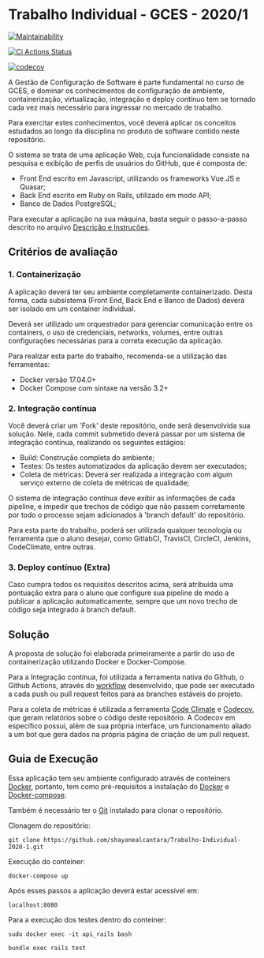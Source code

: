 # Trabalho Individual - GCES - 2020/1

[![Maintainability](https://api.codeclimate.com/v1/badges/057f0b9189dadc5da694/maintainability)](https://codeclimate.com/github/shayanealcantara/Trabalho-Individual-2020-1/maintainability)

[![Ci Actions Status](https://github.com/shayanealcantara/Trabalho-Individual-2020-1/workflows/CI/badge.svg)](https://github.com/shayanealcantara/Trabalho-Individual-2020-1/actions)

[![codecov](https://codecov.io/gh/shayanealcantara/Trabalho-Individual-2020-1/branch/master/graph/badge.svg?token=QDP7ZBH2RZ)](https://codecov.io/gh/shayanealcantara/Trabalho-Individual-2020-1)

A Gestão de Configuração de Software é parte fundamental no curso de GCES, e dominar os conhecimentos de configuração de ambiente, containerização, virtualização, integração e deploy contínuo tem se tornado cada vez mais necessário para ingressar no mercado de trabalho.

Para exercitar estes conhecimentos, você deverá aplicar os conceitos estudados ao longo da disciplina no produto de software contido neste repositório.

O sistema se trata de uma aplicação Web, cuja funcionalidade consiste na pesquisa e exibição de perfis de usuários do GitHub, que é composta de:

- Front End escrito em Javascript, utilizando os frameworks Vue.JS e Quasar;
- Back End escrito em Ruby on Rails, utilizado em modo API;
- Banco de Dados PostgreSQL;

Para executar a aplicação na sua máquina, basta seguir o passo-a-passo descrito no arquivo [Descrição e Instruções](Descricao-e-Instrucoes.md).

## Critérios de avaliação

### 1. Containerização

A aplicação deverá ter seu ambiente completamente containerizado. Desta forma, cada subsistema (Front End, Back End e Banco de Dados) deverá ser isolado em um container individual.

Deverá ser utilizado um orquestrador para gerenciar comunicação entre os containers, o uso de credenciais, networks, volumes, entre outras configurações necessárias para a correta execução da aplicação.

Para realizar esta parte do trabalho, recomenda-se a utilização das ferramentas:

- Docker versão 17.04.0+
- Docker Compose com sintaxe na versão 3.2+

### 2. Integração contínua

Você deverá criar um 'Fork' deste repositório, onde será desenvolvida sua solução. Nele, cada commit submetido deverá passar por um sistema de integração contínua, realizando os seguintes estágios:

- Build: Construção completa do ambiente;
- Testes: Os testes automatizados da aplicação devem ser executados;
- Coleta de métricas: Deverá ser realizada a integração com algum serviço externo de coleta de métricas de qualidade;

O sistema de integração contínua deve exibir as informações de cada pipeline, e impedir que trechos de código que não passem corretamente por todo o processo sejam adicionados à 'branch default' do repositório.

Para esta parte do trabalho, poderá ser utilizada qualquer tecnologia ou ferramenta que o aluno desejar, como GitlabCI, TravisCI, CircleCI, Jenkins, CodeClimate, entre outras.

### 3. Deploy contínuo (Extra)

Caso cumpra todos os requisitos descritos acima, será atribuída uma pontuação extra para o aluno que configure sua pipeline de modo a publicar a aplicação automaticamente, sempre que um novo trecho de código seja integrado à branch default.

## Solução

A proposta de solução foi elaborada primeiramente a partir do uso de containerização utilizando Docker e Docker-Compose.

Para a Integração contínua, foi utilizada a ferramenta nativa do Github, o Github Actions, através do [workflow](https://github.com/shayanealcantara/Trabalho-Individual-2020-1/actions?query=workflow%3ACI) desenvolvido, que pode ser executado a cada push ou pull request feitos para as branches estáveis do projeto.

Para a coleta de métricas é utilizada a ferramenta [Code Climate](https://codeclimate.com/github/shayanealcantara/Trabalho-Individual-2020-1) e [Codecov](https://codecov.io/gh/shayanealcantara/Trabalho-Individual-2020-1), que geram relatórios sobre o código deste repositório. A Codecov em específico possui, além de sua própria interface, um funcionamento aliado a um bot que gera dados na própria página de criação de um pull request.

## Guia de Execução

Essa aplicação tem seu ambiente configurado através de conteiners [Docker](https://www.docker.com), portanto, tem como pré-requisitos a instalação do [Docker](https://www.docker.com/get-started) e [Docker-compose](https://docs.docker.com/compose/install/).

Também é necessário ter o [Git](https://git-scm.com) instalado para clonar o repositório.

Clonagem do repositório:

`git clone https://github.com/shayanealcantara/Trabalho-Individual-2020-1.git`

Execução do conteiner:  

`docker-compose up`  

Após esses passos a aplicação deverá estar acessível em:

`localhost:8080`

Para a execução dos testes dentro do conteiner:

`sudo docker exec -it api_rails bash`

`bundle exec rails test`
